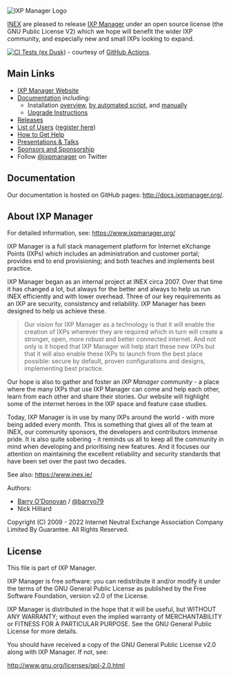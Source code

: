 ![IXP Manager Logo](https://github.com/inex/IXP-Manager/raw/master/public/images/ixp-manager.png)

[INEX](https://www.inex.ie/) are pleased to release [IXP Manager](http://www.ixpmanager.org/) under an open source license (the
GNU Public License V2) which we hope will benefit the wider IXP community,
and especially new and small IXPs looking to expand.

[![CI Tests (ex Dusk)](https://github.com/inex/IXP-Manager/actions/workflows/ci-ex-dusk.yml/badge.svg)](https://github.com/inex/IXP-Manager/actions/workflows/ci-ex-dusk.yml)  - courtesy of [GitHub Actions](https://github.com/inex/IXP-Manager/actions/workflows/ci-ex-dusk.yml).

## Main Links

* [IXP Manager Website](https://www.ixpmanager.org)
* [Documentation](https://docs.ixpmanager.org) including:
  * Installation [overview](https://docs.ixpmanager.org/latest/install/), 
    [by automated script](https://docs.ixpmanager.org/latest/install/automated-script/),
    and [manually](https://docs.ixpmanager.org/latest/install/manually/)
  * [Upgrade Instructions](https://docs.ixpmanager.org/latest/install/upgrading/)
* [Releases](https://github.com/inex/IXP-Manager/releases)
* [List of Users](https://www.ixpmanager.org/community/world-map) ([register here](https://www.ixpmanager.org/community/users/submit))
* [How to Get Help](https://www.ixpmanager.org/support)
* [Presentations & Talks](https://www.ixpmanager.org/support/talks)
* [Sponsors and Sponsorship](https://www.ixpmanager.org/sponsors)
* Follow [@ixpmanager](https://twitter.com/ixpmanager) on Twitter

## Documentation

Our documentation is hosted on GitHub pages: http://docs.ixpmanager.org/.

## About IXP Manager

For detailed information, see: https://www.ixpmanager.org/

IXP Manager is a full stack management platform for Internet eXchange Points (IXPs) which includes an administration and customer portal; provides end to end provisioning; and both teaches and implements best practice.

IXP Manager began as an internal project at INEX circa 2007. Over that time it has changed a lot, but always for the better and always to help us run INEX efficiently and with lower overhead. Three of our key requirements as an IXP are security, consistency and reliability. IXP Manager has been designed to help us achieve these.

> Our vision for IXP Manager as a technology is that it will enable the creation of IXPs wherever they are required which in turn will create a stronger, open, more robust and better connected internet. And not only is it hoped that IXP Manager will help start these new IXPs but that it will also enable these IXPs to launch from the best place possible: secure by default, proven configurations and designs, implementing best practice.

Our hope is also to gather and foster an *IXP Manager community* - a place where the many IXPs that use IXP Manager can come and help each other, learn from each other and share their stories. Our website will highlight some of the internet heroes in the IXP space and feature case studies.

Today, IXP Manager is in use by many IXPs around the world - with more being added every month. This is something that gives all of the team at INEX, our community sponsors, the developers and contributors immense pride. It is also quite sobering - it reminds us all to keep all the community in mind when developing and prioritising new features. And it focuses our attention on maintaining the excellent reliability and security standards that have been set over the past two decades. 

See also: https://www.inex.ie/

Authors:

* [Barry O'Donovan](https://www.barryodonovan.com/) / [@barryo79](https://twitter.com/#!/barryo79)
* Nick Hilliard

Copyright (C) 2009 - 2022 Internet Neutral Exchange Association Company Limited By Guarantee.
All Rights Reserved.


 
## License

This file is part of IXP Manager.
 
IXP Manager is free software: you can redistribute it and/or modify it
under the terms of the GNU General Public License as published by the Free
Software Foundation, version v2.0 of the License.

IXP Manager is distributed in the hope that it will be useful, but WITHOUT
ANY WARRANTY; without even the implied warranty of MERCHANTABILITY or
FITNESS FOR A PARTICULAR PURPOSE.  See the GNU General Public License for
more details.
 
You should have received a copy of the GNU General Public License v2.0
along with IXP Manager.  If not, see:
 
http://www.gnu.org/licenses/gpl-2.0.html

